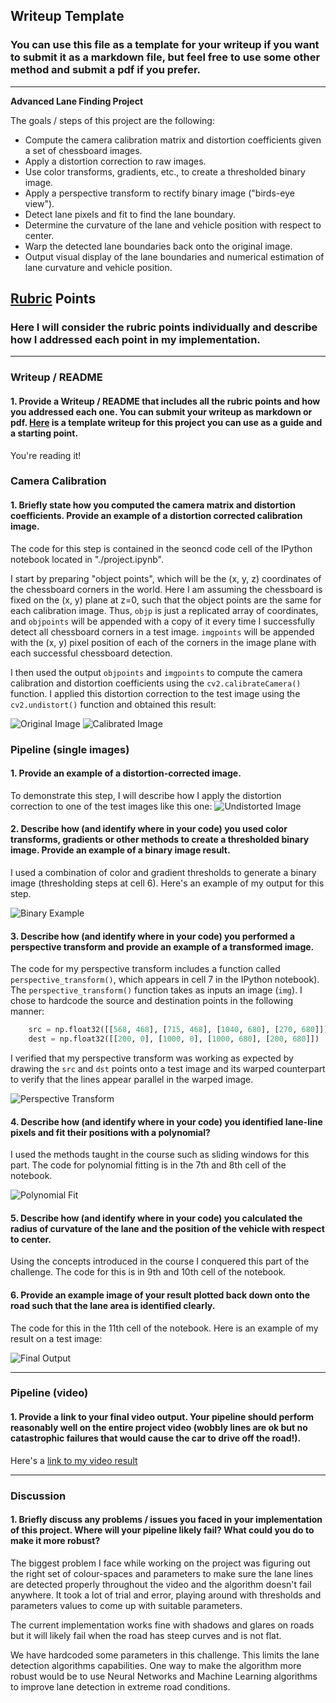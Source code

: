 ## Writeup Template

### You can use this file as a template for your writeup if you want to submit it as a markdown file, but feel free to use some other method and submit a pdf if you prefer.

---

**Advanced Lane Finding Project**

The goals / steps of this project are the following:

* Compute the camera calibration matrix and distortion coefficients given a set of chessboard images.
* Apply a distortion correction to raw images.
* Use color transforms, gradients, etc., to create a thresholded binary image.
* Apply a perspective transform to rectify binary image ("birds-eye view").
* Detect lane pixels and fit to find the lane boundary.
* Determine the curvature of the lane and vehicle position with respect to center.
* Warp the detected lane boundaries back onto the original image.
* Output visual display of the lane boundaries and numerical estimation of lane curvature and vehicle position.

[//]: # (Image References)

[image0]: ./camera_cal/calibration1.jpg "Original Image"
[image1]: ./camera_cal_output/calib1_undistorted.jpg "Calibrated Image"
[image2]: ./output_images/distortion_corrected/straight_lines1.jpg "Undistorted Example Image"
[image3]: ./output_images/binary_image/straight_lines1.jpg "Binary Image"
[image4]: ./output_images/perspective_transformed/straight_lines1.jpg "Perspective Transform"
[image5]: ./output_images/polynomial_fit/straight_lines1.jpg "Polynomial Fit"
[image6]: ./output_images/final_image/straight_lines1.jpg "Final Output"
[video1]: ./project_video_output.mp4 "Video"


## [Rubric](https://review.udacity.com/#!/rubrics/571/view) Points

### Here I will consider the rubric points individually and describe how I addressed each point in my implementation.  

---

### Writeup / README

#### 1. Provide a Writeup / README that includes all the rubric points and how you addressed each one.  You can submit your writeup as markdown or pdf.  [Here](https://github.com/udacity/CarND-Advanced-Lane-Lines/blob/master/writeup_template.md) is a template writeup for this project you can use as a guide and a starting point.  

You're reading it!

### Camera Calibration

#### 1. Briefly state how you computed the camera matrix and distortion coefficients. Provide an example of a distortion corrected calibration image.

The code for this step is contained in the seoncd code cell of the IPython notebook located in "./project.ipynb".

I start by preparing "object points", which will be the (x, y, z) coordinates of the chessboard corners in the world. Here I am assuming the chessboard is fixed on the (x, y) plane at z=0, such that the object points are the same for each calibration image.  Thus, `objp` is just a replicated array of coordinates, and `objpoints` will be appended with a copy of it every time I successfully detect all chessboard corners in a test image.  `imgpoints` will be appended with the (x, y) pixel position of each of the corners in the image plane with each successful chessboard detection.  

I then used the output `objpoints` and `imgpoints` to compute the camera calibration and distortion coefficients using the `cv2.calibrateCamera()` function.  I applied this distortion correction to the test image using the `cv2.undistort()` function and obtained this result: 

![Original Image][image0]
![Calibrated Image][image1]

### Pipeline (single images)

#### 1. Provide an example of a distortion-corrected image.

To demonstrate this step, I will describe how I apply the distortion correction to one of the test images like this one:
![Undistorted Image][image2]

#### 2. Describe how (and identify where in your code) you used color transforms, gradients or other methods to create a thresholded binary image.  Provide an example of a binary image result.

I used a combination of color and gradient thresholds to generate a binary image (thresholding steps at cell 6).  Here's an example of my output for this step.

![Binary Example][image3]

#### 3. Describe how (and identify where in your code) you performed a perspective transform and provide an example of a transformed image.

The code for my perspective transform includes a function called `perspective_transform()`, which appears in cell 7 in the IPython notebook).  The `perspective_transform()` function takes as inputs an image (`img`). I chose to hardcode the source and destination points in the following manner:

```python
    src = np.float32([[568, 468], [715, 468], [1040, 680], [270, 680]])
    dest = np.float32([[200, 0], [1000, 0], [1000, 680], [200, 680]])
```

I verified that my perspective transform was working as expected by drawing the `src` and `dst` points onto a test image and its warped counterpart to verify that the lines appear parallel in the warped image.

![Perspective Transform][image4]

#### 4. Describe how (and identify where in your code) you identified lane-line pixels and fit their positions with a polynomial?

I used the methods taught in the course such as sliding windows for this part. The code for polynomial fitting is in the 7th and 8th cell of the notebook.

![Polynomial Fit][image5]

#### 5. Describe how (and identify where in your code) you calculated the radius of curvature of the lane and the position of the vehicle with respect to center.

Using the concepts introduced in the course I conquered this part of the challenge. The code for this is in 9th and 10th cell of the notebook.

#### 6. Provide an example image of your result plotted back down onto the road such that the lane area is identified clearly.

The code for this in the 11th cell of the notebook.  Here is an example of my result on a test image:

![Final Output][image6]

---

### Pipeline (video)

#### 1. Provide a link to your final video output.  Your pipeline should perform reasonably well on the entire project video (wobbly lines are ok but no catastrophic failures that would cause the car to drive off the road!).

Here's a [link to my video result](./project_video_output.mp4)

---

### Discussion

#### 1. Briefly discuss any problems / issues you faced in your implementation of this project.  Where will your pipeline likely fail?  What could you do to make it more robust?

The biggest problem I face while working on the project was figuring out the right set of colour-spaces and parameters to make sure the lane lines are detected properly throughout the video and the algorithm doesn't fail anywhere. It took a lot of trial and error, playing around with thresholds and parameters values to come up with suitable parameters.

The current implementation works fine with shadows and glares on roads but it will likely fail when the road has steep curves and is not flat.

We have hardcoded some parameters in this challenge. This limits the lane detection algorithms capabilities. One way to make the algorithm more robust would be to use Neural Networks and Machine Learning algorithms to improve lane detection in extreme road conditions. 